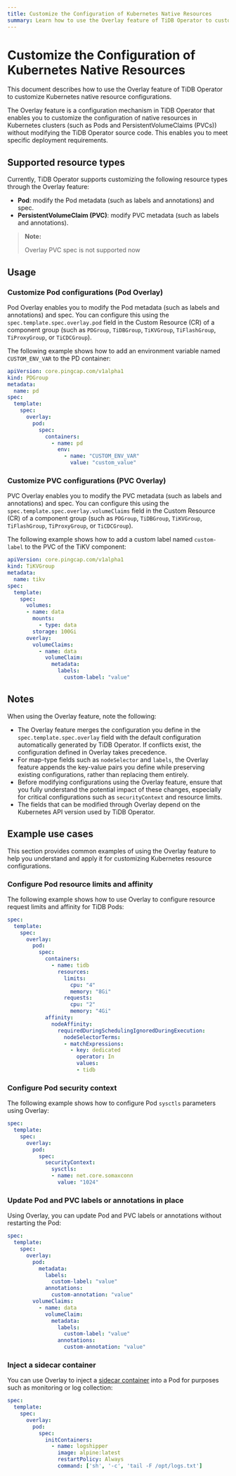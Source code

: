 ```yaml
---
title: Customize the Configuration of Kubernetes Native Resources
summary: Learn how to use the Overlay feature of TiDB Operator to customize Kubernetes native resources such as Pods and PersistentVolumeClaims to meet various deployment needs.
---
```


# Customize the Configuration of Kubernetes Native Resources

This document describes how to use the Overlay feature of TiDB Operator to customize Kubernetes native resource configurations.

The Overlay feature is a configuration mechanism in TiDB Operator that enables you to customize the configuration of native resources in Kubernetes clusters (such as Pods and PersistentVolumeClaims (PVCs)) without modifying the TiDB Operator source code. This enables you to meet specific deployment requirements.

## Supported resource types

Currently, TiDB Operator supports customizing the following resource types through the Overlay feature:

- **Pod**: modify the Pod metadata (such as labels and annotations) and spec.
- **PersistentVolumeClaim (PVC)**: modify PVC metadata (such as labels and annotations).

> **Note:**
>
> Overlay PVC spec is not supported now

## Usage

### Customize Pod configurations (Pod Overlay)

Pod Overlay enables you to modify the Pod metadata (such as labels and annotations) and spec. You can configure this using the `spec.template.spec.overlay.pod` field in the Custom Resource (CR) of a component group (such as `PDGroup`, `TiDBGroup`, `TiKVGroup`, `TiFlashGroup`, `TiProxyGroup`, or `TiCDCGroup`).

The following example shows how to add an environment variable named `CUSTOM_ENV_VAR` to the PD container:

```yaml
apiVersion: core.pingcap.com/v1alpha1
kind: PDGroup
metadata:
  name: pd
spec:
  template:
    spec:
      overlay:
        pod:
          spec:
            containers:
              - name: pd
                env:
                  - name: "CUSTOM_ENV_VAR"
                    value: "custom_value"
```

### Customize PVC configurations (PVC Overlay)

PVC Overlay enables you to modify the PVC metadata (such as labels and annotations) and spec. You can configure this using the `spec.template.spec.overlay.volumeClaims` field in the Custom Resource (CR) of a component group (such as `PDGroup`, `TiDBGroup`, `TiKVGroup`, `TiFlashGroup`, `TiProxyGroup`, or `TiCDCGroup`).

The following example shows how to add a custom label named `custom-label` to the PVC of the TiKV component:

```yaml
apiVersion: core.pingcap.com/v1alpha1
kind: TiKVGroup
metadata:
  name: tikv
spec:
  template:
    spec:
      volumes:
      - name: data
        mounts:
          - type: data
        storage: 100Gi
      overlay:
        volumeClaims:
          - name: data
            volumeClaim:
              metadata:
                labels:
                  custom-label: "value"
```

## Notes

When using the Overlay feature, note the following:

- The Overlay feature merges the configuration you define in the `spec.template.spec.overlay` field with the default configuration automatically generated by TiDB Operator. If conflicts exist, the configuration defined in Overlay takes precedence.
- For map-type fields such as `nodeSelector` and `labels`, the Overlay feature appends the key-value pairs you define while preserving existing configurations, rather than replacing them entirely.
- Before modifying configurations using the Overlay feature, ensure that you fully understand the potential impact of these changes, especially for critical configurations such as `securityContext` and resource limits.
- The fields that can be modified through Overlay depend on the Kubernetes API version used by TiDB Operator.

## Example use cases

This section provides common examples of using the Overlay feature to help you understand and apply it for customizing Kubernetes resource configurations.

### Configure Pod resource limits and affinity

The following example shows how to use Overlay to configure resource request limits and affinity for TiDB Pods:

```yaml
spec:
  template:
    spec:
      overlay:
        pod:
          spec:
            containers:
              - name: tidb
                resources:
                  limits:
                    cpu: "4"
                    memory: "8Gi"
                  requests:
                    cpu: "2"
                    memory: "4Gi"
            affinity:
              nodeAffinity:
                requiredDuringSchedulingIgnoredDuringExecution:
                  nodeSelectorTerms:
                  - matchExpressions:
                    - key: dedicated
                      operator: In
                      values:
                      - tidb
```

### Configure Pod security context

The following example shows how to configure Pod `sysctls` parameters using Overlay:

```yaml
spec:
  template:
    spec:
      overlay:
        pod:
          spec:
            securityContext:
              sysctls:
              - name: net.core.somaxconn
                value: "1024"
```

### Update Pod and PVC labels or annotations in place

Using Overlay, you can update Pod and PVC labels or annotations without restarting the Pod:

```yaml
spec:
  template:
    spec:
      overlay:
        pod:
          metadata:
            labels:
              custom-label: "value"
            annotations:
              custom-annotation: "value"
        volumeClaims:
          - name: data
            volumeClaim:
              metadata:
                labels:
                  custom-label: "value"
                annotations:
                  custom-annotation: "value"
```

### Inject a sidecar container

You can use Overlay to inject a [sidecar container](https://kubernetes.io/docs/concepts/workloads/pods/sidecar-containers/) into a Pod for purposes such as monitoring or log collection:

```yaml
spec:
  template:
    spec:
      overlay:
        pod:
          spec:
            initContainers:
              - name: logshipper
                image: alpine:latest
                restartPolicy: Always
                command: ['sh', '-c', 'tail -F /opt/logs.txt']
```
